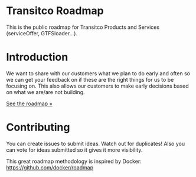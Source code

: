 # Transitco Roadmap

This is the public roadmap for Transitco Products and Services (serviceOffer, GTFSloader...).

# Introduction
We want to share with our customers what we plan to do early and often so we can get your feedback on if these are the right things for us to be focusing on. This also allows our customers to make early decisions based on what we are/are not building. 

[See the roadmap »](https://github.com/transitco/roadmap/projects/1)

# Contributing
You can create issues to submit ideas. Watch out for duplicates!
Also you can vote for ideas submitted so it gives it more visibility.

This great roadmap methodology is inspired by Docker: https://github.com/docker/roadmap

